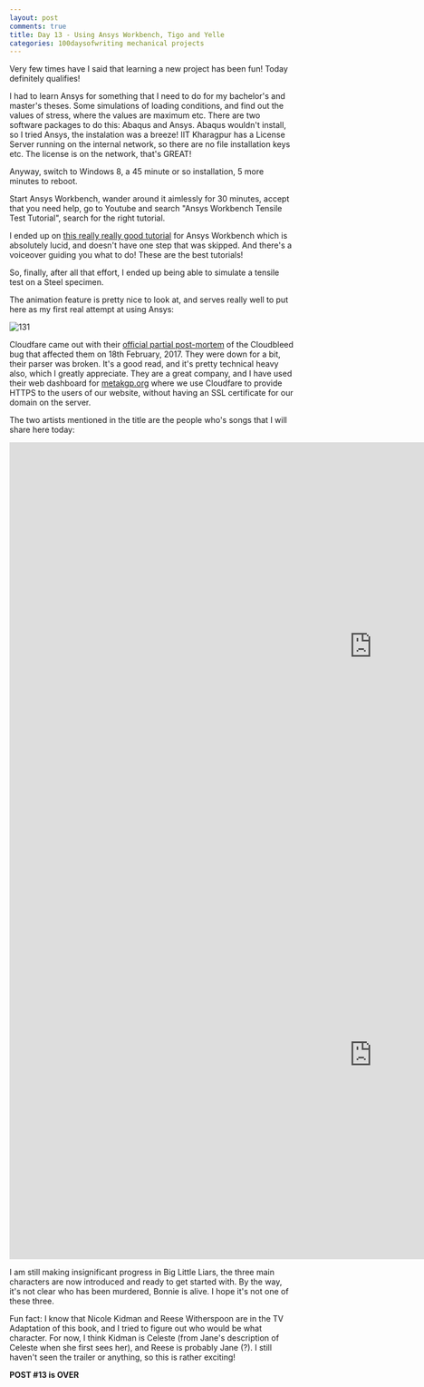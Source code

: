 ```yaml
---
layout: post
comments: true
title: Day 13 - Using Ansys Workbench, Tigo and Yelle
categories: 100daysofwriting mechanical projects
---
```


Very few times have I said that learning a new project has been fun! Today
definitely qualifies!

I had to learn Ansys for something that I need to do for my bachelor's and
master's theses. Some simulations of loading conditions, and find out the
values of stress, where the values are maximum etc. There are two software
packages to do this: Abaqus and Ansys. Abaqus wouldn't install, so I tried
Ansys, the instalation was a breeze! IIT Kharagpur has a License Server running
on the internal network, so there are no file installation keys etc. The
license is on the network, that's GREAT!

Anyway, switch to Windows 8, a 45 minute or so installation, 5 more minutes to
reboot.

Start Ansys Workbench, wander around it aimlessly for 30 minutes, accept that
you need help, go to Youtube and search "Ansys Workbench Tensile Test
Tutorial", search for the right tutorial.

I ended up on [this really really good
tutorial](https://www.youtube.com/watch?v=vnpq5zzOS48) for Ansys Workbench
which is absolutely lucid, and doesn't have one step that was skipped. And
there's a voiceover guiding you what to do! These are the best tutorials!

So, finally, after all that effort, I ended up being able to simulate a tensile
test on a Steel specimen.

The animation feature is pretty nice to look at, and serves really well to put
here as my first real attempt at using Ansys:

![131](/blog/public/img/day-13-1.gif)

Cloudfare came out with their [official partial
post-mortem](https://blog.cloudflare.com/quantifying-the-impact-of-cloudbleed)
of the Cloudbleed bug that affected them on 18th February, 2017. They were down
for a bit, their parser was broken. It's a good read, and it's pretty technical
heavy also, which I greatly appreciate. They are a great company, and I have
used their web dashboard for [metakgp.org](https://metakgp.org) where we use
Cloudfare to provide HTTPS to the users of our website, without having an SSL
certificate for our domain on the server.

The two artists mentioned in the title are the people who's songs that I will
share here today:

<iframe width="1280" height="720"
src="https://www.youtube.com/embed/TYfAWC-CDk8" frameborder="0"
allowfullscreen></iframe>

<iframe width="1280" height="720"
src="https://www.youtube.com/embed/uGz6fQYskjY" frameborder="0"
allowfullscreen></iframe> 

I am still making insignificant progress in Big Little Liars, the three main
characters are now introduced and ready to get started with. By the way, it's
not clear who has been murdered, Bonnie is alive. I hope it's not one of these
three.

Fun fact: I know that Nicole Kidman and Reese Witherspoon are in the TV
Adaptation of this book, and I tried to figure out who would be what character.
For now, I think Kidman is Celeste (from Jane's description of Celeste when she
first sees her), and Reese is probably Jane (?). I still haven't seen the
trailer or anything, so this is rather exciting!

**POST #13 is OVER**
